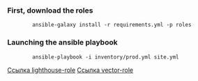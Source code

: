 ### First, download the roles
```
        ansible-galaxy install -r requirements.yml -p roles

```
### Launching the ansible playbook
```
        ansible-playbook -i inventory/prod.yml site.yml 
```

[Ссылка lighthouse-role](https://github.com/gilyazov-ranel/lighthouse-role)
[Ссылка vector-role](https://github.com/gilyazov-ranel/vector-role)
